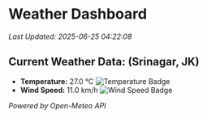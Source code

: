 
# Weather Dashboard

_Last Updated: 2025-06-25 04:22:08_

## Current Weather Data: (Srinagar, JK)
- **Temperature:** 27.0 °C ![Temperature Badge](https://img.shields.io/badge/Temperature-Medium%20Temp-green)
- **Wind Speed:** 11.0 km/h ![Wind Speed Badge](https://img.shields.io/badge/Wind%20Speed-Light%20Wind-blue)

*Powered by Open-Meteo API*
